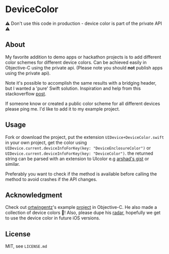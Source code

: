 # DeviceColor

⚠️ Don't use this code in production - device color is part of the private API ⚠️

## About

My favorite addition to demo apps or hackathon projects is to add different color schemes for different device colors. Can be achieved easily in Objective-C using the private api. (Please note you should **not** publish apps using the private api).

Note it's possible to accomplish the same results with a bridging header, but I wanted a 'pure' Swift solution. Inspiration and help from this stackoverflow [post](http://stackoverflow.com/a/35231921/3729825).

If someone know or created a public color scheme for all different devices please ping me. I'd like to add it to my example project.

## Usage

Fork or download the project, put the extension `UIDevice+DeviceColor.swift` in your own project, get the color using `UIDevice.current.deviceInfoForKey(key: "DeviceEnclosureColor")` or `UIDevice.current.deviceInfoForKey(key: "DeviceColor")`. the returned string can be parsed with an extension to UIcolor e.g [arshad's gist](https://gist.github.com/arshad/de147c42d7b3063ef7bc) or similar.

Preferably you want to check if the method is available before calling the method to avoid crashes if the API changes.

## Acknowledgment

Check out [ortwingentz](https://twitter.com/ortwingentz)'s example [project](https://github.com/futuretap/DeviceColors) in Objective-C. He also made a collection of device colors 🙌! Also, please dupe his [radar](http://www.openradar.me/15209345), hopefully we get to use the device color in future iOS versions.

## License

MIT, see `LICENSE.md`